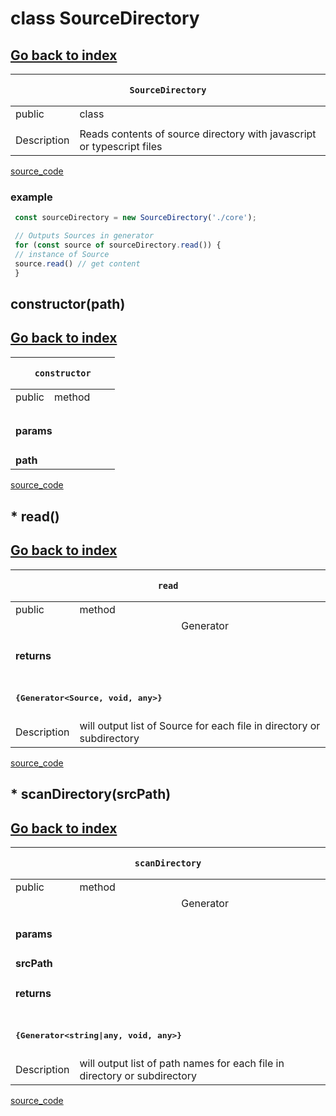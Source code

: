 
# class SourceDirectory 
[Go back to index](Index.md)
---
<table>
    <thead>
        <tr>
            <th colSpan="4">
                <pre><code>SourceDirectory</code></pre>
            </th>
        </tr>
    </thead>
    <tbody>
        <tr>
            <td>public</td>
            <td>class</td>
            <td></td>
            <td></td>
        </tr>
        <tr>
            <td></td>
            <td></td>
            <td></td>
            <td></td>
        </tr>
                <tr v-if="description">
            <td>Description</td>
            <td colSpan="3">
                Reads contents of source directory with javascript or typescript files
            </td>
        </tr>
    </tbody>
    <tfoot>
    </tfoot>
</table>

[source_code](../core/SourceDirectory.js)

<h3 v-if="example">example</h3>

 ```js
  const sourceDirectory = new SourceDirectory('./core');
 
  // Outputs Sources in generator
  for (const source of sourceDirectory.read()) {
  // instance of Source
  source.read() // get content
  }
 
  ```


## constructor(path)

[Go back to index](Index.md)
---
<table>
    <thead>
        <tr>
            <th colSpan="4">
                <pre><code>constructor</code></pre>
            </th>
        </tr>
    </thead>
    <tbody>
        <tr>
            <td>public</td>
            <td>method</td>
            <td></td>
            <td></td>
        </tr>
        <tr>
            <td></td>
            <td></td>
            <td></td>
            <td></td>
        </tr>
        <tr v-if="params">
            <td colSpan="4">
                <h4>params</h4>
            </td>
        </tr>
        <tr>            <td colspan="2"><b>path</b></td>
            <td colspan="2"><code></code></td>
</tr>    </tbody>
    <tfoot>
    </tfoot>
</table>

[source_code](../core/SourceDirectory.js)


## * read()

[Go back to index](Index.md)
---
<table>
    <thead>
        <tr>
            <th colSpan="4">
                <pre><code>read</code></pre>
            </th>
        </tr>
    </thead>
    <tbody>
        <tr>
            <td>public</td>
            <td>method</td>
            <td></td>
            <td></td>
        </tr>
        <tr>
            <td></td>
            <td></td>
            <td><span v-if="is_generator">Generator</span></td>
            <td></td>
        </tr>
                <tr v-if="return">
            <td colSpan="4">
                <h4>returns</h4>
            </td>
        </tr>
        <tr v-if="return">
            <td colSpan="4">
                <h4><pre>{Generator&lt;Source, void, any&gt;}</pre></h4>
            </td>
        </tr>
        <tr v-if="description">
            <td>Description</td>
            <td colSpan="3">
                will output list of Source for each file in directory or subdirectory
            </td>
        </tr>
    </tbody>
    <tfoot>
    </tfoot>
</table>

[source_code](../core/SourceDirectory.js)


## * scanDirectory(srcPath)

[Go back to index](Index.md)
---
<table>
    <thead>
        <tr>
            <th colSpan="4">
                <pre><code>scanDirectory</code></pre>
            </th>
        </tr>
    </thead>
    <tbody>
        <tr>
            <td>public</td>
            <td>method</td>
            <td></td>
            <td></td>
        </tr>
        <tr>
            <td></td>
            <td></td>
            <td><span v-if="is_generator">Generator</span></td>
            <td></td>
        </tr>
        <tr v-if="params">
            <td colSpan="4">
                <h4>params</h4>
            </td>
        </tr>
        <tr>            <td colspan="2"><b>srcPath</b></td>
            <td colspan="2"><code></code></td>
</tr>        <tr v-if="return">
            <td colSpan="4">
                <h4>returns</h4>
            </td>
        </tr>
        <tr v-if="return">
            <td colSpan="4">
                <h4><pre>{Generator&lt;string|any, void, any&gt;}</pre></h4>
            </td>
        </tr>
        <tr v-if="description">
            <td>Description</td>
            <td colSpan="3">
                will output list of path names for each file in directory or subdirectory
            </td>
        </tr>
    </tbody>
    <tfoot>
    </tfoot>
</table>

[source_code](../core/SourceDirectory.js)

